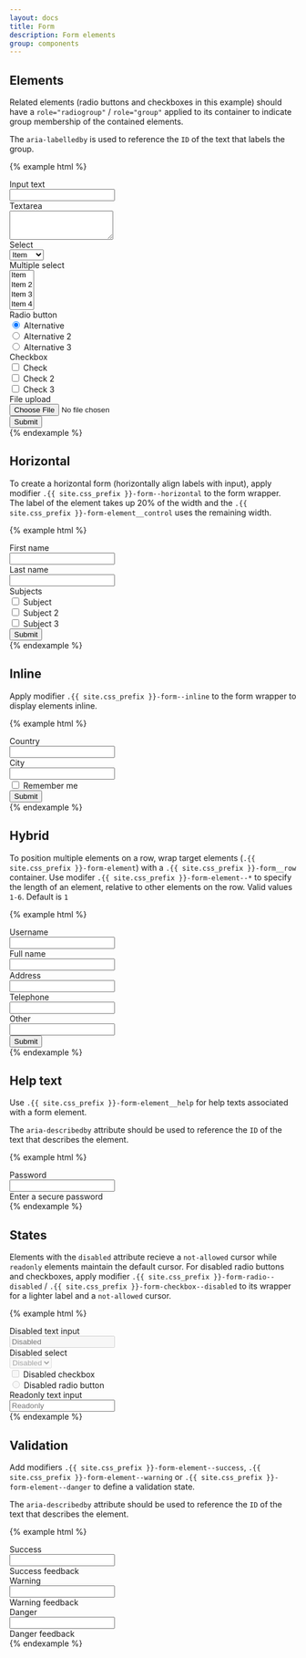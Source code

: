 ```yaml
---
layout: docs
title: Form
description: Form elements
group: components
---
```

## Elements ##

Related elements (radio buttons and checkboxes in this example) should have a `role="radiogroup"` / `role="group"` 
applied to its container to indicate group membership of the contained elements. 

The `aria-labelledby` is used to reference the `ID` of the text that labels the group.

{% example html %}
<div class="{{ site.css_prefix }}-form">
   <div class="{{ site.css_prefix }}-form-element">
      <label for="text" class="{{ site.css_prefix }}-form-element__label">Input text</label>
      <div class="{{ site.css_prefix }}-form-element__control">
         <input type="text" class="{{ site.css_prefix }}-form-input" id="text">
      </div>
   </div>
   <div class="{{ site.css_prefix }}-form-element">
      <label for="textarea" class="{{ site.css_prefix }}-form-element__label">Textarea</label>
      <div class="{{ site.css_prefix }}-form-element__control">
         <textarea class="{{ site.css_prefix }}-form-input" id="textarea" rows="3"></textarea>
      </div>
   </div>
   <div class="{{ site.css_prefix }}-form-element">
      <label for="select" class="{{ site.css_prefix }}-form-element__label">Select</label>
      <div class="{{ site.css_prefix }}-form-element__control">
         <select class="{{ site.css_prefix }}-form-input" id="select">
            <option>Item</option>
            <option>Item 2</option>
            <option>Item 3</option>
            <option>Item 4</option>
         </select>
      </div>
   </div>
   <div class="{{ site.css_prefix }}-form-element">
      <label for="multiple-select" class="{{ site.css_prefix }}-form-element__label">Multiple select</label>
      <div class="{{ site.css_prefix }}-form-element__control">
         <select class="{{ site.css_prefix }}-form-input" id="multiple-select" multiple>
            <option>Item</option>
            <option>Item 2</option>
            <option>Item 3</option>
            <option>Item 4</option>
         </select>
      </div>
   </div>
   <div class="{{ site.css_prefix }}-form-element">
      <span class="{{ site.css_prefix }}-form-element__label" id="radio-header">Radio button</span>
      <div class="{{ site.css_prefix }}-form-element__control" role="radiogroup" aria-labelledby="radio-header">
         <div class="{{ site.css_prefix }}-form-radio">
            <label class="{{ site.css_prefix }}-form-element__label">
               <input type="radio" name="radios" checked>
               Alternative
            </label>
         </div>
         <div class="{{ site.css_prefix }}-form-radio">
            <label class="{{ site.css_prefix }}-form-element__label">
               <input type="radio" name="radios">
               Alternative 2
            </label>
         </div>
         <div class="{{ site.css_prefix }}-form-radio">
            <label class="{{ site.css_prefix }}-form-element__label">
               <input type="radio" name="radios">
               Alternative 3
            </label>
         </div>
      </div>
   </div>
   <div class="{{ site.css_prefix }}-form-element">
      <span class="{{ site.css_prefix }}-form-element__label" id="checkbox-header">Checkbox</span>
      <div class="{{ site.css_prefix }}-form-element__control" role="group" aria-labelledby="checkbox-header">
         <div class="{{ site.css_prefix }}-form-checkbox">
            <label class="{{ site.css_prefix }}-form-element__label">
               <input type="checkbox">
               Check
            </label>
         </div>
         <div class="{{ site.css_prefix }}-form-checkbox">
            <label class="{{ site.css_prefix }}-form-element__label">
               <input type="checkbox">
               Check 2
            </label>
         </div>
         <div class="{{ site.css_prefix }}-form-checkbox">
            <label class="{{ site.css_prefix }}-form-element__label">
               <input type="checkbox">
               Check 3
            </label>
         </div>
      </div>
   </div>
   <div class="{{ site.css_prefix }}-form-element">
      <label for="file-upload" class="{{ site.css_prefix }}-form-element__label">File upload</label>
      <div class="{{ site.css_prefix }}-form-element__control">
         <input type="file" id="file-upload">
      </div>
   </div>
   <div class="{{ site.css_prefix }}-form-element">
      <button type="submit" class="{{ site.css_prefix }}-button {{ site.css_prefix }}-button--primary">Submit</button>
   </div>
</div>
{% endexample %}

## Horizontal ##

To create a horizontal form (horizontally align labels with input), apply modifier `.{{ site.css_prefix }}-form--horizontal` to the form wrapper.
The label of the element takes up 20% of the width and the `.{{ site.css_prefix }}-form-element__control` uses the remaining width.

{% example html %}
<div class="{{ site.css_prefix }}-form {{ site.css_prefix }}-form--horizontal">
   <div class="{{ site.css_prefix }}-form-element">
      <label for="first-name" class="{{ site.css_prefix }}-form-element__label">First name</label>
      <div class="{{ site.css_prefix }}-form-element__control">
         <input type="text" class="{{ site.css_prefix }}-form-input" id="first-name">
      </div>
   </div>
   <div class="{{ site.css_prefix }}-form-element">
      <label for="last-name" class="{{ site.css_prefix }}-form-element__label">Last name</label>
      <div class="{{ site.css_prefix }}-form-element__control">
         <input type="text" class="{{ site.css_prefix }}-form-input" id="last-name">
      </div>
   </div>
   <div class="{{ site.css_prefix }}-form-element">
      <span class="{{ site.css_prefix }}-form-element__label" id="subjects-header">Subjects</span>
      <div class="{{ site.css_prefix }}-form-element__control" role="group" aria-labelledby="subjects-header">
         <div class="{{ site.css_prefix }}-form-checkbox">
            <label class="{{ site.css_prefix }}-form-element__label">
               <input type="checkbox">
               Subject
            </label>
         </div>
         <div class="{{ site.css_prefix }}-form-checkbox">
            <label class="{{ site.css_prefix }}-form-element__label">
               <input type="checkbox">
               Subject 2
            </label>
         </div>
         <div class="{{ site.css_prefix }}-form-checkbox">
            <label class="{{ site.css_prefix }}-form-element__label">
               <input type="checkbox">
               Subject 3
            </label>
         </div>
      </div>
   </div>
   <div class="{{ site.css_prefix }}-form-element">
      <button type="submit" class="{{ site.css_prefix }}-button {{ site.css_prefix }}-button--primary">Submit</button>
   </div>
</div>  
{% endexample %}

## Inline ##

Apply modifier `.{{ site.css_prefix }}-form--inline` to the form wrapper to display elements inline.

{% example html %}
<div class="{{ site.css_prefix }}-form {{ site.css_prefix }}-form--inline">
   <div class="{{ site.css_prefix }}-form-element">
      <label for="country" class="{{ site.css_prefix }}-form-element__label">Country</label>
      <div class="{{ site.css_prefix }}-form-element__control">
         <input type="text" class="{{ site.css_prefix }}-form-input" id="country">
      </div>
   </div>
   <div class="{{ site.css_prefix }}-form-element">
      <label for="city" class="{{ site.css_prefix }}-form-element__label">City</label>
      <div class="{{ site.css_prefix }}-form-element__control">
         <input type="text" class="{{ site.css_prefix }}-form-input" id="city">
      </div>
   </div>
   <div class="{{ site.css_prefix }}-form-element">
      <div class="{{ site.css_prefix }}-form-element__control">
         <div class="{{ site.css_prefix }}-form-checkbox">
            <label class="{{ site.css_prefix }}-form-element__label">
               <input type="checkbox">
               Remember me
            </label>
         </div>
      </div>
   </div>
   <div class="{{ site.css_prefix }}-form-element">
      <button type="submit" class="{{ site.css_prefix }}-button {{ site.css_prefix }}-button--primary">Submit</button>
   </div>
</div>  
{% endexample %}

## Hybrid ##

To position multiple elements on a row, wrap target elements (`.{{ site.css_prefix }}-form-element`) with a `.{{ site.css_prefix }}-form__row` container.
Use modifer `.{{ site.css_prefix }}-form-element--*` to specify the length of an element, relative to other elements on the row. Valid values `1-6`. Default is `1`

{% example html %}
<div class="{{ site.css_prefix }}-form">
   <div class="{{ site.css_prefix }}-form__row">
      <div class="{{ site.css_prefix }}-form-element">
         <label for="username" class="{{ site.css_prefix }}-form-element__label">Username</label>
         <div class="{{ site.css_prefix }}-form-element__control">
            <input type="text" class="{{ site.css_prefix }}-form-input" id="username">
         </div>
      </div>
      <div class="{{ site.css_prefix }}-form-element">
         <label for="full-name" class="{{ site.css_prefix }}-form-element__label">Full name</label>
         <div class="{{ site.css_prefix }}-form-element__control">
            <input type="text" class="{{ site.css_prefix }}-form-input" id="full-name">
         </div>
      </div>
   </div>
   <div class="{{ site.css_prefix }}-form__row">
      <div class="{{ site.css_prefix }}-form-element {{ site.css_prefix }}-form-element--2">
         <label for="address" class="{{ site.css_prefix }}-form-element__label">Address</label>
         <div class="{{ site.css_prefix }}-form-element__control">
            <input type="text" class="{{ site.css_prefix }}-form-input" id="address">
         </div>
      </div>
      <div class="{{ site.css_prefix }}-form-element">
         <label for="contact-tel" class="{{ site.css_prefix }}-form-element__label">Telephone</label>
         <div class="{{ site.css_prefix }}-form-element__control">
            <input type="tel" class="{{ site.css_prefix }}-form-input" id="contact-tel">
         </div>
      </div>
   </div>
   <div class="{{ site.css_prefix }}-form-element">
      <label for="other" class="{{ site.css_prefix }}-form-element__label">Other</label>
      <div class="{{ site.css_prefix }}-form-element__control">
         <input type="text" class="{{ site.css_prefix }}-form-input" id="other">
      </div>
   </div>
   <div class="{{ site.css_prefix }}-form-element">
      <button type="submit" class="{{ site.css_prefix }}-button {{ site.css_prefix }}-button--primary">Submit</button>
   </div>
</div>  
{% endexample %}

## Help text ##

Use `.{{ site.css_prefix }}-form-element__help` for help texts associated with a form element.

The `aria-describedby` attribute should be used to reference the `ID` of the text that describes the element.

{% example html %}
<div class="{{ site.css_prefix }}-form">
   <div class="{{ site.css_prefix }}-form-element">
      <label for="password" class="{{ site.css_prefix }}-form-element__label">Password</label>
      <div class="{{ site.css_prefix }}-form-element__control">
         <input type="password" class="{{ site.css_prefix }}-form-input" id="password" aria-describedby="password-help">
      </div>
      <span id="password-help" class="{{ site.css_prefix }}-form-element__help">Enter a secure password</span>
   </div>
</div>  
{% endexample %}

## States ##

Elements with the `disabled` attribute recieve a `not-allowed` cursor while `readonly` elements maintain the default cursor.
For disabled radio buttons and checkboxes, apply modifier `.{{ site.css_prefix }}-form-radio--disabled` / `.{{ site.css_prefix }}-form-checkbox--disabled` to its wrapper for a lighter label and a `not-allowed` cursor.

{% example html %}
<div class="{{ site.css_prefix }}-form">
   <div class="{{ site.css_prefix }}-form-element">
      <label for="disabled" class="{{ site.css_prefix }}-form-element__label">Disabled text input</label>
      <div class="{{ site.css_prefix }}-form-element__control">
         <input type="text" class="{{ site.css_prefix }}-form-input" id="disabled" placeholder="Disabled" disabled>
      </div>
   </div>
   <div class="{{ site.css_prefix }}-form-element">
      <label for="disabled-select" class="{{ site.css_prefix }}-form-element__label">Disabled select</label>
      <div class="{{ site.css_prefix }}-form-element__control">
         <select class="{{ site.css_prefix }}-form-input" id="disabled-select" disabled>
            <option>Disabled</option>
         </select>
      </div>
   </div>
   <div class="{{ site.css_prefix }}-form-element">
      <div class="{{ site.css_prefix }}-form-element__control">
         <div class="{{ site.css_prefix }}-form-checkbox {{ site.css_prefix }}-form-checkbox--disabled">
            <label class="{{ site.css_prefix }}-form-element__label">
               <input type="checkbox" disabled>
               Disabled checkbox
            </label>
         </div>
      </div>
   </div>
   <div class="{{ site.css_prefix }}-form-element">
      <div class="{{ site.css_prefix }}-form-element__control">
         <div class="{{ site.css_prefix }}-form-radio {{ site.css_prefix }}-form-radio--disabled">
            <label class="{{ site.css_prefix }}-form-element__label">
               <input type="radio" disabled>
               Disabled radio button
            </label>
         </div>
      </div>
   </div>
   <div class="{{ site.css_prefix }}-form-element">
      <label for="readonly" class="{{ site.css_prefix }}-form-element__label">Readonly text input</label>
      <div class="{{ site.css_prefix }}-form-element__control">
         <input type="text" class="{{ site.css_prefix }}-form-input" id="readonly" placeholder="Readonly" readonly>
      </div>
   </div>
</div>  
{% endexample %}

## Validation ##

Add modifiers `.{{ site.css_prefix }}-form-element--success`, `.{{ site.css_prefix }}-form-element--warning` or `.{{ site.css_prefix }}-form-element--danger` to define a validation state.

The `aria-describedby` attribute should be used to reference the `ID` of the text that describes the element.

{% example html %}
<div class="{{ site.css_prefix }}-form">
   <div class="{{ site.css_prefix }}-form-element {{ site.css_prefix }}-form-element--success">
      <label for="success" class="{{ site.css_prefix }}-form-element__label">Success</label>
      <div class="{{ site.css_prefix }}-form-element__control">
         <input type="text" class="{{ site.css_prefix }}-form-input" id="success" aria-describedby="sucess-feedback">
      </div>
      <span id="success-feedback" class="{{ site.css_prefix }}-form-element__feedback">Success feedback</span>
   </div>
   <div class="{{ site.css_prefix }}-form-element {{ site.css_prefix }}-form-element--warning">
      <label for="warning" class="{{ site.css_prefix }}-form-element__label">Warning</label>
      <div class="{{ site.css_prefix }}-form-element__control">
         <input type="text" class="{{ site.css_prefix }}-form-input" id="warning" aria-describedby="warning-feedback">
      </div>
      <span id="warning-feedback" class="{{ site.css_prefix }}-form-element__feedback">Warning feedback</span>
   </div>
   <div class="{{ site.css_prefix }}-form-element {{ site.css_prefix }}-form-element--danger">
      <label for="danger" class="{{ site.css_prefix }}-form-element__label">Danger</label>
      <div class="{{ site.css_prefix }}-form-element__control">
         <input type="text" class="{{ site.css_prefix }}-form-input" id="danger" aria-describedby="danger-feedback">
      </div>
      <span id="danger-feedback" class="{{ site.css_prefix }}-form-element__feedback">Danger feedback</span>
   </div>
</div>  
{% endexample %}
